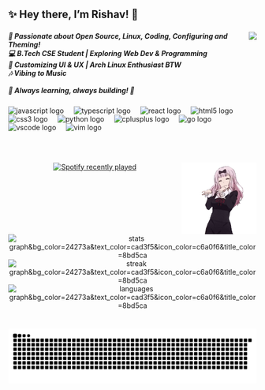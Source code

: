<h2 align="left">✨ Hey there, I’m Rishav! 👋</h2>

###

<img align="right" height="190" src="https://camo.githubusercontent.com/0229b9a70223604f859b07d927ddbc467a6d3ec84e33b6eb08b6a7c84af72139/68747470733a2f2f692e70696e696d672e636f6d2f6f726967696e616c732f36652f61352f66642f36656135666435393834373766346562363232353366633330303430333963612e676966"  />

<h5 align="left">🚀 Passionate about Open Source, Linux, Coding, Configuring and Theming!  <br>💻 B.Tech CSE Student | Exploring Web Dev & Programming  <br>🎨 Customizing UI & UX | Arch Linux Enthusiast BTW  <br>🎶 Vibing to Music<br><br>🌟 Always learning, always building! 🚀</h6>

###

<div align="left">
  <img src="https://cdn.jsdelivr.net/gh/devicons/devicon/icons/javascript/javascript-original.svg" height="30" alt="javascript logo"  />
  <img width="12" />
  <img src="https://cdn.jsdelivr.net/gh/devicons/devicon/icons/typescript/typescript-original.svg" height="30" alt="typescript logo"  />
  <img width="12" />
  <img src="https://cdn.jsdelivr.net/gh/devicons/devicon/icons/react/react-original.svg" height="30" alt="react logo"  />
  <img width="12" />
  <img src="https://cdn.jsdelivr.net/gh/devicons/devicon/icons/html5/html5-original.svg" height="30" alt="html5 logo"  />
  <img width="12" />
  <img src="https://cdn.jsdelivr.net/gh/devicons/devicon/icons/css3/css3-original.svg" height="30" alt="css3 logo"  />
  <img width="12" />
  <img src="https://cdn.jsdelivr.net/gh/devicons/devicon/icons/python/python-original.svg" height="30" alt="python logo"  />
  <img width="12" />
  <img src="https://cdn.jsdelivr.net/gh/devicons/devicon/icons/cplusplus/cplusplus-original.svg" height="30" alt="cplusplus logo"  />
  <img width="12" />
  <img src="https://cdn.jsdelivr.net/gh/devicons/devicon/icons/go/go-original.svg" height="30" alt="go logo"  />
  <img width="12" />
  <img src="https://cdn.jsdelivr.net/gh/devicons/devicon/icons/vscode/vscode-original.svg" height="30" alt="vscode logo"  />
  <img width="12" />
  <img src="https://cdn.jsdelivr.net/gh/devicons/devicon/icons/vim/vim-original.svg" height="30" alt="vim logo"  />
</div>

###

<br clear="both">

###

<img align="right" height="145" src="./gifs/anime-dance.gif"  />

<div align="center">
  <a href="https://open.spotify.com/user/31e44ifw4p5bw5fuiymq2piulnfu">
    <img src="https://spotify-recently-played-readme.vercel.app/api?user=31e44ifw4p5bw5fuiymq2piulnfu&count=2&unique=true" alt="Spotify recently played"  />
  </a>
</div>

###

<div align="center">
  <img src="https://github-readme-stats.vercel.app/api?username=rishav12s&hide_title=false&hide_rank=false&show_icons=true&include_all_commits=true&count_private=true&disable_animations=false&locale=en&hide_border=true" height="150" alt="stats graph&bg_color=24273a&text_color=cad3f5&icon_color=c6a0f6&title_color=8bd5ca"  />
  <img src="https://streak-stats.demolab.com?user=rishav12s&locale=en&mode=weekly&hide_border=true&border_radius=5" height="150" alt="streak graph&bg_color=24273a&text_color=cad3f5&icon_color=c6a0f6&title_color=8bd5ca"  />
  <img src="https://github-readme-stats.vercel.app/api/top-langs?username=rishav12s&locale=en&hide_title=false&layout=compact&card_width=320&langs_count=5&hide_border=true" height="150" alt="languages graph&bg_color=24273a&text_color=cad3f5&icon_color=c6a0f6&title_color=8bd5ca"  />
</div>

###

<br clear="both">

<img src="https://raw.githubusercontent.com/rishav12s/rishav12s/output/snake.svg" alt="Snake animation" />

###
